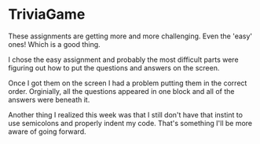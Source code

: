 # TriviaGame
These assignments are getting more and more challenging. Even the 'easy' ones! Which is a good thing.

I chose the easy assignment and probably the most difficult parts were figuring out how to put the questions and answers on the screen. 

Once I got them on the screen I had a problem putting them in the correct order. Orginially, all the questions appeared in one block and all of the answers were beneath it.

Another thing I realized this week was that I still don't have that instint to use semicolons and properly indent my code. That's something I'll be more aware of going forward.
